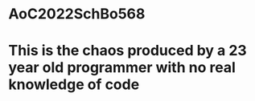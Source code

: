 # AoC2022SchBo568
# This is the chaos produced by a 23 year old programmer with no real knowledge of code